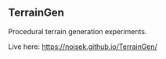 ## TerrainGen
Procedural terrain generation experiments.

Live here:
https://noisek.github.io/TerrainGen/